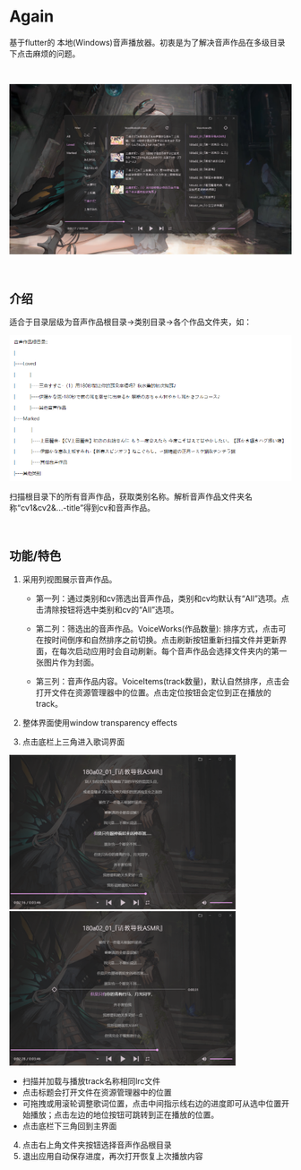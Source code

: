 # Again

基于flutter的 本地(Windows)音声播放器。初衷是为了解决音声作品在多级目录下点击麻烦的问题。

<br/>

![主界面预览](8a28824d778d123a12d0fd84c5176b91.png)

<br/>

## 介绍

适合于目录层级为音声作品根目录->类别目录->各个作品文件夹，如：

![目录层级](84a2f7d21a90779a809e7e967fd32928.png)

扫描根目录下的所有音声作品，获取类别名称。解析音声作品文件夹名称“cv1&cv2&...-title”得到cv和音声作品。

<br/>

## 功能/特色

1. 采用列视图展示音声作品。

   - 第一列：通过类别和cv筛选出音声作品，类别和cv均默认有“All”选项。点击清除按钮将选中类别和cv的“All”选项。  
  
   - 第二列：筛选出的音声作品。VoiceWorks(作品数量): 排序方式，点击可在按时间倒序和自然排序之前切换。点击刷新按钮重新扫描文件并更新界面，在每次启动应用时会自动刷新。每个音声作品会选择文件夹内的第一张图片作为封面。  
   - 第三列：音声作品内容。VoiceItems(track数量)，默认自然排序，点击会打开文件在资源管理器中的位置。点击定位按钮会定位到正在播放的track。  
2. 整体界面使用window transparency effects
3. 点击底栏上三角进入歌词界面  
<img src="afed231cae1a2ab2b1a7543152539910.png" alt="歌词界面" style="zoom:40%;" />
<img src="045b15ef2b9d9e29164813ce97eb834c.png" alt="歌词界面" style="zoom:40%;" />

   - 扫描并加载与播放track名称相同lrc文件
   - 点击标题会打开文件在资源管理器中的位置
   - 可拖拽或用滚轮调整歌词位置，点击中间指示线右边的进度即可从选中位置开始播放；点击左边的地位按钮可跳转到正在播放的位置。
   - 点击底栏下三角回到主界面

4. 点击右上角文件夹按钮选择音声作品根目录
5. 退出应用自动保存进度，再次打开恢复上次播放内容
